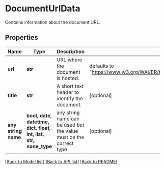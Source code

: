 # DocumentUrlData

Contains information about the document URL.

## Properties
Name | Type | Description | Notes
------------ | ------------- | ------------- | -------------
**url** | **str** | URL where the document is hosted. | defaults to "https://www.w3.org/WAI/ER/tests/xhtml/testfiles/resources/pdf/dummy.pdf"
**title** | **str** | A short text header to identify the document. | [optional] 
**any string name** | **bool, date, datetime, dict, float, int, list, str, none_type** | any string name can be used but the value must be the correct type | [optional]

[[Back to Model list]](../README.md#documentation-for-models) [[Back to API list]](../README.md#documentation-for-api-endpoints) [[Back to README]](../README.md)


